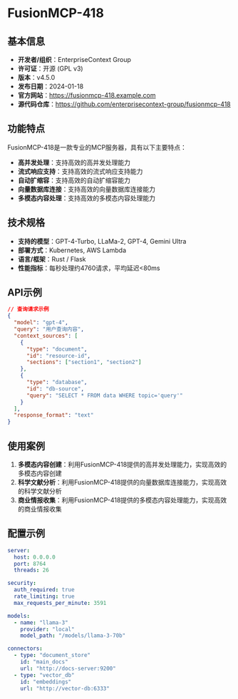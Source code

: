 # FusionMCP-418

## 基本信息

- **开发者/组织**：EnterpriseContext Group
- **许可证**：开源 (GPL v3)
- **版本**：v4.5.0
- **发布日期**：2024-01-18
- **官方网站**：https://fusionmcp-418.example.com
- **源代码仓库**：https://github.com/enterprisecontext-group/fusionmcp-418

## 功能特点

FusionMCP-418是一款专业的MCP服务器，具有以下主要特点：

- **高并发处理**：支持高效的高并发处理能力
- **流式响应支持**：支持高效的流式响应支持能力
- **自动扩缩容**：支持高效的自动扩缩容能力
- **向量数据库连接**：支持高效的向量数据库连接能力
- **多模态内容处理**：支持高效的多模态内容处理能力


## 技术规格

- **支持的模型**：GPT-4-Turbo, LLaMa-2, GPT-4, Gemini Ultra
- **部署方式**：Kubernetes, AWS Lambda
- **语言/框架**：Rust / Flask
- **性能指标**：每秒处理约4760请求，平均延迟<80ms

## API示例

```json
// 查询请求示例
{
  "model": "gpt-4",
  "query": "用户查询内容",
  "context_sources": [
    {
      "type": "document",
      "id": "resource-id",
      "sections": ["section1", "section2"]
    },
    {
      "type": "database",
      "id": "db-source",
      "query": "SELECT * FROM data WHERE topic='query'"
    }
  ],
  "response_format": "text"
}
```

## 使用案例

1. **多模态内容创建**：利用FusionMCP-418提供的高并发处理能力，实现高效的多模态内容创建
2. **科学文献分析**：利用FusionMCP-418提供的向量数据库连接能力，实现高效的科学文献分析
3. **商业情报收集**：利用FusionMCP-418提供的多模态内容处理能力，实现高效的商业情报收集


## 配置示例

```yaml
server:
  host: 0.0.0.0
  port: 8764
  threads: 26

security:
  auth_required: true
  rate_limiting: true
  max_requests_per_minute: 3591

models:
  - name: "llama-3"
    provider: "local"
    model_path: "/models/llama-3-70b"

connectors:
  - type: "document_store"
    id: "main_docs"
    url: "http://docs-server:9200"
  - type: "vector_db"
    id: "embeddings"
    url: "http://vector-db:6333"
```
